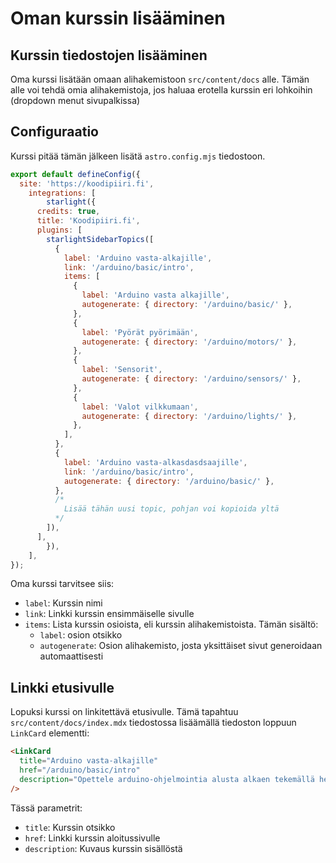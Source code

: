 # Oman kurssin lisääminen

## Kurssin tiedostojen lisääminen

Oma kurssi lisätään omaan alihakemistoon `src/content/docs` alle. Tämän alle voi tehdä omia alihakemistoja, jos haluaa erotella
kurssin eri lohkoihin (dropdown menut sivupalkissa)

## Configuraatio

Kurssi pitää tämän jälkeen lisätä `astro.config.mjs` tiedostoon.

```js
export default defineConfig({
  site: 'https://koodipiiri.fi',
	integrations: [
		starlight({
      credits: true,
      title: 'Koodipiiri.fi',
      plugins: [
        starlightSidebarTopics([
          {
            label: 'Arduino vasta-alkajille',
            link: '/arduino/basic/intro',
            items: [
              {
                label: 'Arduino vasta alkajille',
                autogenerate: { directory: '/arduino/basic/' },
              },
              {
                label: 'Pyörät pyörimään',
                autogenerate: { directory: '/arduino/motors/' },
              },
              {
                label: 'Sensorit',
                autogenerate: { directory: '/arduino/sensors/' },
              },
              {
                label: 'Valot vilkkumaan',
                autogenerate: { directory: '/arduino/lights/' },
              },
            ],
          },
          {
            label: 'Arduino vasta-alkasdasdsaajille',
            link: '/arduino/basic/intro',
            autogenerate: { directory: '/arduino/basic/' },
          },
          /*
            Lisää tähän uusi topic, pohjan voi kopioida yltä
          */
        ]),
      ],
		}),
	],
});
```

Oma kurssi tarvitsee siis:
* `label`: Kurssin nimi
* `link`: Linkki kurssin ensimmäiselle sivulle
* `items`: Lista kurssin osioista, eli kurssin alihakemistoista. Tämän sisältö:
  - `label`: osion otsikko
  - `autogenerate`: Osion alihakemisto, josta yksittäiset sivut generoidaan automaattisesti

## Linkki etusivulle
Lopuksi kurssi on linkitettävä etusivulle. Tämä tapahtuu `src/content/docs/index.mdx` tiedostossa lisäämällä tiedoston loppuun
`LinkCard` elementti:

```html
<LinkCard
  title="Arduino vasta-alkajille"
  href="/arduino/basic/intro"
  description="Opettele arduino-ohjelmointia alusta alkaen tekemällä helppoja simulaattoriharjoituksia."
/>
```
Tässä parametrit:
* `title`: Kurssin otsikko
* `href`: Linkki kurssin aloitussivulle
* `description`: Kuvaus kurssin sisällöstä
